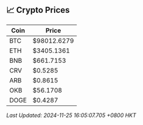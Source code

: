 ## 📈 Crypto Prices

| Coin | Price |
| ---- | ----- |
| BTC | $98012.6279 |
| ETH | $3405.1361 |
| BNB | $661.7153 |
| CRV | $0.5285 |
| ARB | $0.8615 |
| OKB | $56.1708 |
| DOGE | $0.4287 |

_Last Updated: 2024-11-25 16:05:07.705 +0800 HKT_